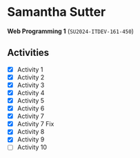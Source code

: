 # Samantha Sutter

**Web Programming 1** (`SU2024-ITDEV-161-450`)

## Activities
- [x] Activity 1
- [x] Activity 2
- [x] Activity 3
- [x] Activity 4
- [x] Activity 5
- [x] Activity 6
- [x] Activity 7
- [x] Activity 7 Fix
- [x] Activity 8
- [x] Activity 9
- [ ] Activity 10
